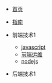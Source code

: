 * [首页](README)
* [指南](/guid)

* 前端技术1
  * [javascript](/01/javascript/)
  * [前端运维](/01/maintenance/)
  * [nodejs](/01/nodejs/)
* 后端技术1
